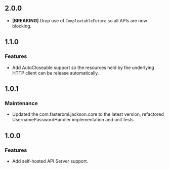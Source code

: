 ## 2.0.0

- **[BREAKING]** Drop use of `CompleatableFuture` so all APIs are now blocking.

## 1.1.0

### Features

- Add AutoCloseable support so the resources held by the underlying HTTP client can be release automatically.

## 1.0.1

### Maintenance

- Updated the com.fasterxml.jackson.core to the latest version, refactored UsernamePasswordHandler implementation and unit tests

## 1.0.0

### Features

- Add self-hosted API Server support.